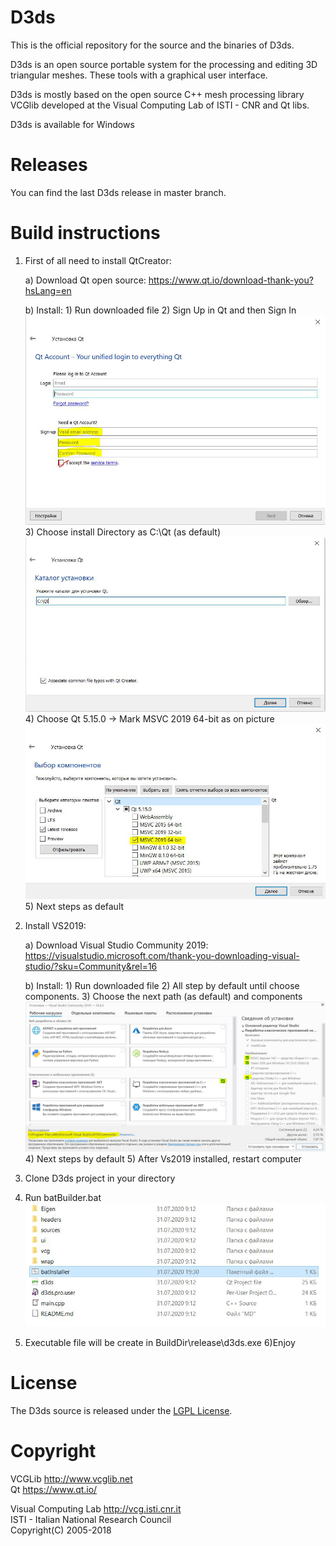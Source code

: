 # D3ds

This is the official repository for the source and the binaries of D3ds.

D3ds is an open source portable system for the processing and editing 3D triangular meshes. These tools with a graphical user interface.

D3ds is mostly based on the open source C++ mesh processing library VCGlib developed at the Visual Computing Lab of ISTI - CNR and Qt libs. 

D3ds is available for Windows

# Releases

You can find the last D3ds release in master branch.

# Build instructions

1) First of all need to install QtCreator:

	a) Download Qt open source: 
		https://www.qt.io/download-thank-you?hsLang=en

	b) Install:
		1) Run downloaded file
		2) Sign Up in Qt and then Sign In ![SignUpQt](src/installStep/Qt/SignUpQt.png)
		3) Choose install Directory as C:\Qt (as default) ![InstallDir](src/installStep/Qt/InstallDir.png)
		4) Choose Qt 5.15.0 -> Mark MSVC 2019 64-bit as on picture ![InstallQtPlugin](src/installStep/Qt/installQtPlugin.png)
		5) Next steps as default

2) Install VS2019:
	
	a) Download Visual Studio Community 2019:
		https://visualstudio.microsoft.com/thank-you-downloading-visual-studio/?sku=Community&rel=16
	
	b) Install:
		1) Run downloaded file
		2) All step by default until choose components.
		3) Choose the next path (as default) and components ![VsInstallComponents](src/installStep/VisualStudio/vsInstall.png)
		4) Next steps by default
		5) After Vs2019 installed, restart computer

3) Clone D3ds project in your directory
4) Run batBuilder.bat  ![buildBat](src/installStep/butBuild.png)
5) Executable file will be create in BuildDir\release\d3ds.exe
6)Enjoy

 
# License

 The D3ds source is released under the [LGPL License](LICENSE.txt).
 
# Copyright


   VCGLib  http://www.vcglib.net                                    
   Qt     https://www.qt.io/                    
                                                                 
   Visual Computing Lab  http://vcg.isti.cnr.it                   
   ISTI - Italian National Research Council                         
   Copyright(C) 2005-2018                                             

